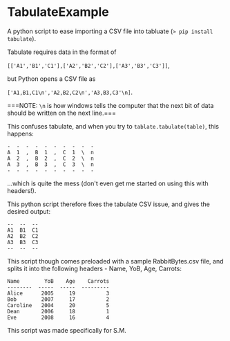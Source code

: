 # TabulateExample
A python script to ease importing a CSV file into tabluate (`> pip install tabulate`).

Tabulate requires data in the format of

`[['A1','B1','C1'],['A2','B2','C2'],['A3','B3','C3']]`,

but Python opens a CSV file as

`['A1,B1,C1\n','A2,B2,C2\n','A3,B3,C3'\n]`.

===NOTE: `\n` is how windows tells the computer that the next bit of data should be written on the next line.===

This confuses tabulate, and when you try to `tablate.tabulate(table)`, this happens:
```
-  -  -  -  -  -  -  -  -  -
A  1  ,  B  1  ,  C  1  \  n
A  2  ,  B  2  ,  C  2  \  n
A  3  ,  B  3  ,  C  3  \  n
-  -  -  -  -  -  -  -  -  -
```
...which is quite the mess (don't even get me started on using this with headers!).

This python script therefore fixes the tabulate CSV issue, and gives the desired output:
```
--  --  --
A1  B1  C1
A2  B2  C2
A3  B3  C3
--  --  --
```
This script though comes preloaded with a sample RabbitBytes.csv file, and splits it into the following headers - Name, YoB, Age, Carrots:
```
Name        YoB    Age    Carrots
--------  -----  -----  ---------
Alice      2005     19          3
Bob        2007     17          2
Caroline   2004     20          5
Dean       2006     18          1
Eve        2008     16          4
```
This script was made specifically for S.M.
